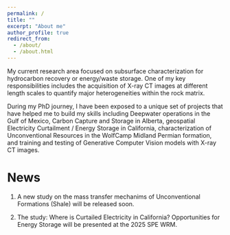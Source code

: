 ```yaml
---
permalink: /
title: ""
excerpt: "About me"
author_profile: true
redirect_from: 
  - /about/
  - /about.html
---
```


My current research area focused on subsurface characterization for hydrocarbon recovery or energy/waste storage. One of my key responsibilities includes the acquisition of X-ray CT images at different length scales to quantify major heterogeneities within the rock matrix. 

During my PhD journey, I have been exposed to a unique set of projects that have helped me to build my skills including Deepwater operations in the Gulf of Mexico, Carbon Capture and Storage in Alberta, geospatial Electricity Curtailment / Energy Storage in California, characterization of Unconventional Resources in the WolfCamp Midland Permian formation, and training and testing of Generative Computer Vision models with X-ray CT images.

News
======
1. A new study on the mass transfer mechanims of Unconventional Formations (Shale) will be released soon.
   
2. The study: Where is Curtailed Electricity in California? Opportunities for Energy Storage  will be presented at the 2025 SPE WRM.


